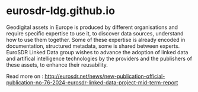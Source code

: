 # eurosdr-ldg.github.io
Geodigital assets in Europe is produced by different organisations and require specific expertise to use it, to discover data sources, understand how to use them together. Some of these expertise is already encoded in documentation, structured metadata, some is shared between experts. EuroSDR Linked Data group wishes to advance the adoption of linked data and artifical intelligence technologies by the providers and the publishers of these assets, to enhance their reusability.

Read more on : http://eurosdr.net/news/new-publication-official-publication-no-76-2024-eurosdr-linked-data-project-mid-term-report 

